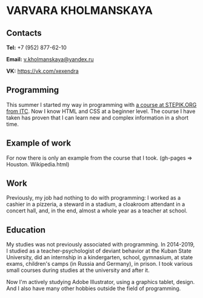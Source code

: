 # VARVARA KHOLMANSKAYA
## Contacts
**Tel:** +7 (952) 877-62-10

**Email:** v.kholmanskaya@yandex.ru

**VK:** https://vk.com/xexendra
## Programming
This summer I started my way in programming with [a course at STEPIK.ORG from ITC](https://stepik.org/course/38218). Now I know HTML and CSS at a beginner level. The course I have taken has proven that I can learn new and complex information in a short time.
## Example of work
For now there is only an example from the course that I took. (gh-pages => Houston. Wikipedia.html)
## Work 
Previously, my job had nothing to do with programming: I worked as a cashier in a pizzeria, a steward in a stadium, a cloakroom attendant in a concert hall, and, in the end, almost a whole year as a teacher at school.
## Education
My studies was not previously associated with programming. In 2014-2019, I studied as a teacher-psychologist of deviant behavior at the Kuban State University, did an internship in a kindergarten, school, gymnasium, at state exams, children's camps (in Russia and Germany), in prison. I took various small courses during studies at the university and after it.

Now I'm actively studying Adobe Illustrator, using a graphics tablet, design. And I also have many other hobbies outside the field of programming.
